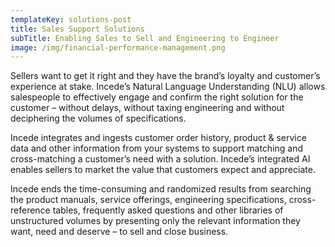 ```yaml
---
templateKey: solutions-post
title: Sales Support Solutions
subTitle: Enabling Sales to Sell and Engineering to Engineer
image: /img/financial-performance-management.png
---
```

Sellers want to get it right and they have the brand’s loyalty and customer’s experience at stake.  Incede’s Natural Language Understanding (NLU) allows salespeople to effectively engage and confirm the right solution for the customer – without delays, without taxing engineering and without deciphering the volumes of specifications.

Incede integrates and ingests customer order history, product & service data and other information from your systems to support matching and cross-matching a customer’s need with a solution.  Incede’s integrated AI enables sellers to market the value that customers expect and appreciate.

Incede ends the time-consuming and randomized results from searching the product manuals, service offerings, engineering specifications, cross-reference tables, frequently asked questions and other libraries of unstructured volumes by presenting only the relevant information they want, need and deserve – to sell and close business.
